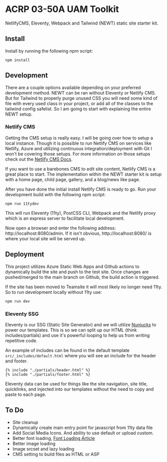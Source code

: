 # 	ACRP 03-50A UAM Toolkit

NetlifyCMS, Eleventy, Webpack and Tailwind (NEWT) static site starter kit.

## Install

Install by running the following npm script:
```
npm install
```

## Development

There are a couple options available depending on your preferred development method. NEWT can be ran without Eleventy or Netlify CMS. But for Tailwind to properly purge unused CSS you will need some kind of file with every used class in your project, or add all of the classes to the tailwind config safelist. So I am going to start with explaining the entire NEWT setup.

### Netlify CMS

Getting the CMS setup is really easy. I will be going over how to setup a local instance. Though it is possible to run Netlify CMS on services like Netlify, Azure and utilizing continuous integration/deployment with Git I won't be covering those setups. For more information on those setups check out the [Netlify CMS Docs](https://www.netlifycms.org/docs/).


If you want to use a barebones CMS to edit site content, Netlify CMS is a great place to start. The implementation within the NEWT starter kit is setup with a home page, child page, gallery, and a blog/news like page.

After you have done the initial install Netlify CMS is ready to go. Run your development build with the following npm script:

```
npm run 11tydev
```

This will run Eleventy (11ty), PostCSS CLI, Webpack and the Netlify proxy which is an express server to facilitate local development.

Now open a browser and enter the following address: http://localhost:8080/admin. If it isn't obvious, http://localhost:8080/ is where your local site will be served up.


## Deployment

This project utilizes Azure Static Web Apps and Github actions to dynamically build the site and push to the test site. Once changes are pushed/merged to the main branch on Github, the build action is triggered.

If the site has been moved to Teamsite it will most likely no longer need 11ty. So to run development locally without 11ty use:

```
npm run dev
```

### Eleventy SSG

Eleventy is our SSG (Static Site Generator) and we will utilize [Nunjucks](https://mozilla.github.io/nunjucks/) to power our templates. This is so we can split up our HTML (think includes/partials) and use it's powerful looping to help us from writing repetitive code.

An example of includes can be found in the default template `src/_includes/default.html` where you will see an include for the header and footer.

```
{% include "./partials/header.html" %} 
{% include "./partials/footer.html" %}
```
Eleventy data can be used for things like the site navigation, site title, quicklinks, and injected into our templates without the need to copy and paste to each page.

## To Do

* Site cleanup
* Dynamically create main entry point for javascript from 11ty data file
* Add Social Media Icons. And ability to use default or upload custom.
* Better font loading, [Font Loading Article](https://css-tricks.com/the-best-font-loading-strategies-and-how-to-execute-them/)
* Better image loading
* Image srcset and lazy loading
* CMS setting to build files as HTML or ASP
